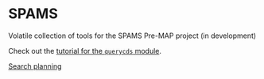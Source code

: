 SPAMS
=====

Volatile collection of tools for the SPAMS Pre-MAP project (in development)

Check out the [tutorial for the `querycds` module](http://nbviewer.ipython.org/github/bmorris3/SPAMS/blob/master/tutorials.ipynb).

[Search planning](http://nbviewer.ipython.org/github/bmorris3/SPAMS/blob/master/searchplanning.ipynb)
